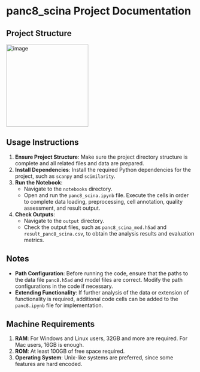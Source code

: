 # panc8_scina Project Documentation

## Project Structure

<img width="219" alt="image" src="https://github.com/user-attachments/assets/a9f418ad-9bf5-4780-bd29-b70d4fe40884" />



## Usage Instructions

1. **Ensure Project Structure**: Make sure the project directory structure is complete and all related files and data are prepared.
2. **Install Dependencies**: Install the required Python dependencies for the project, such as `scanpy` and `scimilarity`.
3. **Run the Notebook**:
   - Navigate to the `notebooks` directory.
   - Open and run the `panc8_scina.ipynb` file. Execute the cells in order to complete data loading, preprocessing, cell annotation, quality assessment, and result output.
4. **Check Outputs**:
   - Navigate to the `output` directory.
   - Check the output files, such as `panc8_scina_mod.h5ad` and `result_panc8_scina.csv`, to obtain the analysis results and evaluation metrics.
  

## Notes

- **Path Configuration**: Before running the code, ensure that the paths to the data file `panc8.h5ad` and model files are correct. Modify the path configurations in the code if necessary.
- **Extending Functionality**: If further analysis of the data or extension of functionality is required, additional code cells can be added to the `panc8.ipynb` file for implementation.


## Machine Requirements
1. **RAM**: For Windows and Linux users, 32GB and more are required. For Mac users, 16GB is enough.
2. **ROM**: At least 100GB of free space required.
3. **Operating System**: Unix-like systems are preferred, since some features are hard encoded.


